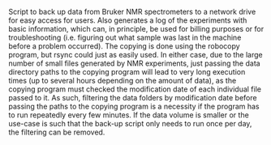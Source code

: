 Script to back up data from Bruker NMR spectrometers to a network drive for easy access for users.
Also generates a log of the experiments with basic information, which can, in principle, be used for billing purposes or for troubleshooting (i.e. figuring out what sample was last in the machine before a problem occurred).
The copying is done using the robocopy program, but rsync could just as easily used. In either case, due to the large number of small files generated by NMR experiments, just passing the data directory paths to the copying program will lead to very long execution times (up to several hours depending on the amount of data), as the copying program must checked the modification date of each individual file passed to it. As such, filtering the data folders by modification date before passing the paths to the copying program is a necessity if the program has to run repeatedly every few minutes. 
If the data volume is smaller or the use-case is such that the back-up script only needs to run once per day, the filtering can be removed.
